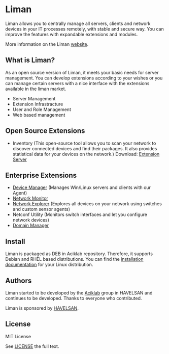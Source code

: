 # Liman

Liman allows you to centrally manage all servers, clients and network devices in your IT processes remotely, with stable and secure way. You can improve the features with expandable extensions and modules. 

More information on the Liman [website](https://liman.havelsan.com.tr).

## What is Liman?

As an open source version of Liman, it meets your basic needs for server management. You can develop extensions according to your wishes or you can manage certain servers with a nice interface with the extensions available in the liman market.

* Server Management
* Extension Infrastracture
* User and Role Management
* Web based management

## Open Source Extensions

* Inventory (This open-source tool allows you to scan your network to discover connected devices and find their packages. It also provides statistical data for your devices on the network.)
  Download: [Extension](https://github.com/limanmys/liman-inventory) [Server](https://github.com/limanmys/inventory-server)

## Enterprise Extensions

* [Device Manager](https://liman.havelsan.com.tr/extensions/device-manager) (Manages Win/Linux servers and clients with our Agent)
* [Network Monitor](https://liman.havelsan.com.tr/extensions/network-monitor)
* [Network Explorer](https://liman.havelsan.com.tr/extensions/network-explorer) (Explores all devices on your network using switches and custom sensor agents)
* Netconf Utility (Monitors switch interfaces and let you configure network devices)
* [Domain Manager](https://liman.havelsan.com.tr/extensions/domain-manager)

## Install

Liman is packaged as DEB in Aciklab repository. Therefore, it supports Debian and RHEL based distributions.
You can find the [installation documentation](https://docs.liman.dev/start/installing) for your Linux distribution.

## Authors

Liman started to be developed by the [Aciklab](https://aciklab.org) group in HAVELSAN and continues to be developed. Thanks to everyone who contributed.

Liman is sponsored by [HAVELSAN](https://havelsan.com.tr/en).

## License

MIT License

See [LICENSE](https://github.com/limanmys/core/blob/master/LICENSE) the full text.

